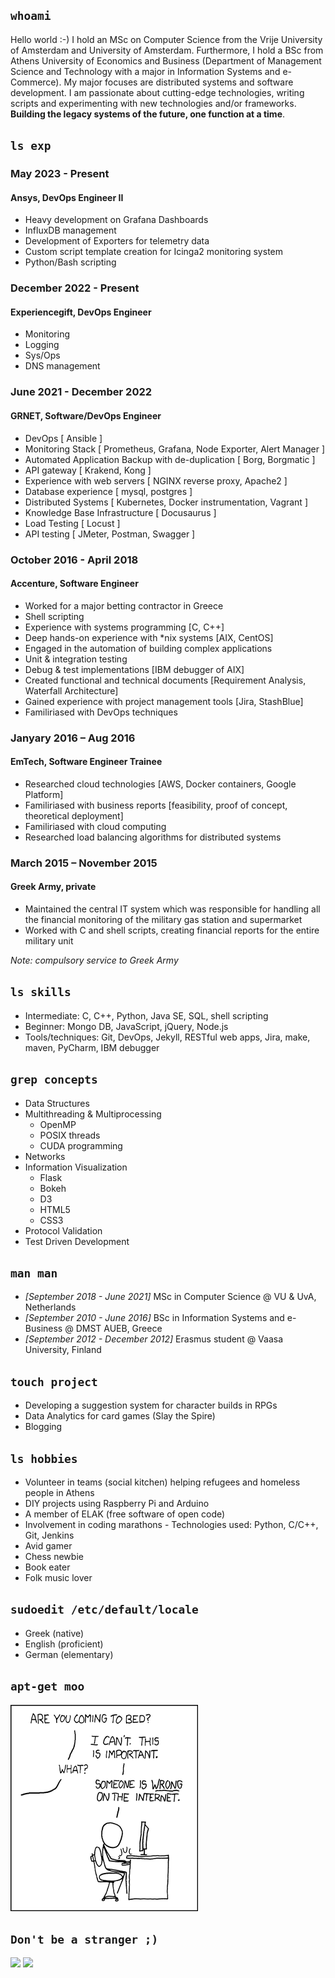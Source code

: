 ## `whoami`

Hello world :-)  I hold an MSc on Computer Science from the Vrije University of Amsterdam and University
of Amsterdam. Furthermore, I hold a BSc from Athens University of Economics and Business (Department of Management Science and Technology with a major in Information Systems and e-Commerce). My major focuses are distributed systems and software development. I am passionate about cutting-edge technologies, writing scripts and experimenting with new technologies and/or frameworks. __Building the legacy systems of the future, one function at a time__.

## `ls exp`

### May 2023 - Present
#### __Ansys, DevOps Engineer II__

- Heavy development on Grafana Dashboards
- InfluxDB management
- Development of Exporters for telemetry data
- Custom script template creation for Icinga2 monitoring system
- Python/Bash scripting

### December 2022 - Present
#### __Experiencegift, DevOps Engineer__

- Monitoring
- Logging
- Sys/Ops
- DNS management

### June 2021 - December 2022
#### __GRNET, Software/DevOps Engineer__

- DevOps [ Ansible ]
- Monitoring Stack [ Prometheus, Grafana, Node Exporter, Alert Manager ]
- Automated Application Backup with de-duplication [ Borg, Borgmatic ]
- API gateway [ Krakend, Kong ]
- Experience with web servers [ NGINX reverse proxy, Apache2 ]
- Database experience [ mysql, postgres ]
- Distributed Systems [ Kubernetes, Docker instrumentation, Vagrant ]
- Knowledge Base Infrastructure [ Docusaurus ]
- Load Testing [ Locust ]
- API testing [ JMeter, Postman, Swagger ]

### October 2016 - April 2018  
#### __Accenture, Software Engineer__  

- Worked for a major betting contractor in Greece
- Shell scripting
- Experience with systems programming [C, C++]
- Deep hands-on experience with *nix systems [AIX, CentOS]
- Engaged in the automation of building complex applications
- Unit & integration testing
- Debug & test implementations [IBM debugger of AIX]
- Created functional and technical documents [Requirement Analysis, Waterfall Architecture]
- Gained experience with project management tools [Jira, StashBlue]
- Familiriased with DevOps techniques

### Janyary 2016 – Aug 2016  
#### __EmTech, Software Engineer Trainee__  

- Researched cloud technologies [AWS, Docker containers, Google Platform]
- Familiriased with business reports [feasibility, proof of concept, theoretical deployment]
- Familiriased with cloud computing
- Researched load balancing algorithms for distributed systems

### March 2015 – November 2015  
#### __Greek Army, private__  

- Maintained the central IT system which was responsible for handling all the financial monitoring of the military gas station and supermarket
- Worked with C and shell scripts, creating financial reports for the entire military unit

_Note: compulsory service to Greek Army_

## `ls skills`

- Intermediate: C, C++, Python, Java SE, SQL, shell scripting
- Beginner: Mongo DB, JavaScript, jQuery, Node.js
- Tools/techniques: Git, DevOps, Jekyll, RESTful web apps, Jira, make, maven, PyCharm, IBM debugger

## `grep concepts`
- Data Structures
- Multithreading & Multiprocessing 
    - OpenMP
    - POSIX threads
    - CUDA programming
- Networks
- Information Visualization
    - Flask
    - Bokeh
    - D3
    - HTML5
    - CSS3
- Protocol Validation
- Test Driven Development

## `man man`

- _[September 2018 - June 2021]_ MSc in Computer Science @ VU & UvA, Netherlands 
- _[September 2010 - June 2016]_ BSc in Information Systems and e-Business @ DMST AUEB, Greece
- _[September 2012 - December 2012]_ Erasmus student @ Vaasa University, Finland

## `touch project`

- Developing a suggestion system for character builds in RPGs
- Data Analytics for card games (Slay the Spire)
- Blogging

## `ls hobbies` 

- Volunteer in teams (social kitchen) helping refugees and homeless people in Athens
- DIY projects using Raspberry Pi and Arduino
- A member of ELAK (free software of open code)
- Involvement in coding marathons - Technologies used: Python, C/C++, Git, Jenkins
- Avid gamer
- Chess newbie
- Book eater
- Folk music lover

## `sudoedit /etc/default/locale`

- Greek (native)
- English (proficient)
- German (elementary)

## `apt-get moo`

![](dutycalls.png "xkcd/386")


## `Don't be a stranger ;)`

[![](https://img.shields.io/twitter/url/http/shields.io.svg?style=social)](https://twitter.com/atrestis "Send a tweet")
[![](https://img.shields.io/github/followers/atrestis.svg?style=social)](https://github.com/atrestis "Follow me")